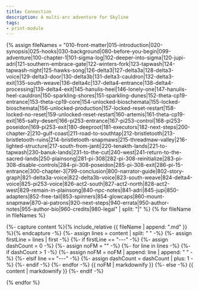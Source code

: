 ```yaml
---
title: Connection
description: A multi-arc adventure for Skyline
tags:
- print-module
---
```


<!-- +template module story/connection print-module -->


<a href="{{ '/story/connection' | relative_url }}" id="print-module-top-link" data-source-name="story/connection"></a>

{% assign fileNames = "010-front-matter|015-introduction|020-synopsis|025-hooks|030-background|080-before-you-begin|099-adventure|100-chapter-1|101-sigma-log|102-deeper-into-sigma|120-jupi-adri|121-southern-embrace-gate|122-winters-fork|123-tapwash|124-tapwash-night|125-hawks-song|126-delta3|127-delta3a|128-delta3-voice|129-delta3-door|130-delta3b|131-delta3-cauldron|132-delta3-exit|135-south-weave|136-delta4c|137-delta4-entrance|138-delta4-processing|139-delta4-exit|145-hanulis-heel|146-lonely-one|147-hanulis-heel-cauldron|150-sparkling-shores|151-sparkling-dunes|152-theta-cp19-entrance|153-theta-cp19-core|154-unlocked-bioschemata|155-locked-bioschemata|156-unlocked-production|157-locked-reset-restart|158-locked-no-reset|159-unlocked-reset-restart|160-artemis|161-theta-cp19-exit|165-salty-desert|166-pi253-entrance|167-pi253-control|168-pi253-poseidon|169-pi253-exit|180-deeproot|181-executors|182-next-steps|200-chapter-2|210-gulf-coast|211-road-to-southtap|212-bristletooth|213-bristletooth-ruins|214-bristletooth-snapmaws|215-threadmaw-valley|216-lighted-structure|217-south-from-janti|220-tenakth-lands|221-to-tapwash|230-banuk-lands|231-to-the-cut|240-west|241-return-to-the-sacred-lands|250-plainsong|281-pi-308|282-pi-308-reinitialize|283-pi-308-disable-controls|284-pi-308-poseidon|285-pi-308-exit|286-pi-15-entrance|300-chapter-3|799-conclusion|800-narrator-guide|802-story-graph|821-delta3a-voice|822-delta3b-voice|823-south-weave|824-delta4-voice|825-pi253-voice|826-act2-south|827-act2-north|828-act2-west|829-remain-in-plainsong|840-npc-notes|841-adri|845-jupi|850-adapters|852-free-tail|853-spinners|854-glowcaps|860-mount-snapmaw|870-ai-patrons|920-next-steps|940-errata|950-author-notes|955-author-bio|960-credits|980-legal" | split: "|" %}
{% for fileName in fileNames %}

<div data-source-file="{{ fileName }}">
    {%- capture content %}{% include_relative {{ fileName | append: ".md" }} %}{% endcapture -%}
    {%- assign lines = content | split: "
" -%}
    {%- assign firstLine = lines | first -%}
    {%- if firstLine == "---" -%}
        {%- assign dashCount = 0 -%}
        {%- assign noFM = "" -%}
        {%- for line in lines -%}
            {%- if dashCount > 1 -%}
                {%- assign noFM = noFM | append: line | append: "
" -%}
            {%- elsif line == "---" -%}
                {%- assign dashCount = dashCount | plus: 1 -%}
            {%- endif -%}
        {%- endfor -%}
{{ noFM | markdownify }}
    {%- else -%}
{{ content | markdownify }}
    {%- endif -%}
</div>

{% endfor %}
		

<!-- -template module story/connection print-module -->
